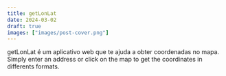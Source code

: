 ```yaml
---
title: getLonLat
date: 2024-03-02
draft: true
images: ["images/post-cover.png"]
---
```


getLonLat é um aplicativo web que te ajuda a obter coordenadas no mapa. Simply enter an address or click on the map to get the coordinates in differents formats.